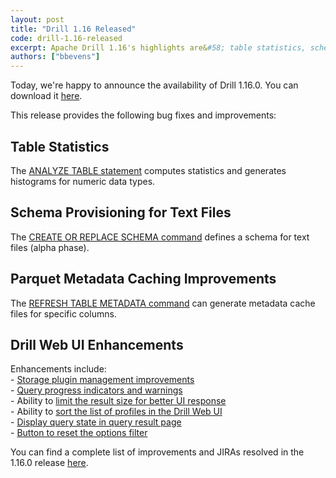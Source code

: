 ```yaml
---
layout: post
title: "Drill 1.16 Released"
code: drill-1.16-released
excerpt: Apache Drill 1.16's highlights are&#58; table statistics, schema provisioning for text files, parquet metadata caching improvements, several Web UI improvements, and more.
authors: ["bbevens"]
---
```


Today, we're happy to announce the availability of Drill 1.16.0. You can download it [here](https://drill.apache.org/download/).

This release provides the following bug fixes and improvements:

## Table Statistics  
The [ANALYZE TABLE statement]({{site.baseurl}}/docs/analyze-table/)  computes statistics and generates histograms for numeric data types.   

## Schema Provisioning for Text Files
The [CREATE OR REPLACE SCHEMA command]({{site.baseurl}}/docs/create-or-replace-schema/) defines a schema for text files (alpha phase).  
   
## Parquet Metadata Caching Improvements  
The [REFRESH TABLE METADATA command]({{site.baseurl}}/docs/refresh-table-metadata/) can generate metadata cache files for specific columns. 
   
## Drill Web UI Enhancements  
Enhancements include:   
	- [Storage plugin management improvements](https://drill.apache.org/docs/configuring-storage-plugins/#exporting-storage-plugin-configurations)  
	- [Query progress indicators and warnings ]({{site.baseurl}}/docs/query-profiles/#query-profile-warnings)   
	- Ability to [limit the result size for better UI response]({{site.baseurl}}/docs/planning-and-execution-options/#setting-an-auto-limit-on-the-number-of-rows-returned-for-result-sets)   
	- Ability to [sort the list of profiles in the Drill Web UI]({{site.baseurl}}/docs/query-profiles/#viewing-a-query-profile)   
	- [Display query state in query result page]({{site.baseurl}}/docs/starting-the-web-ui/#running-queries-from-the-web-ui)   
	- [Button to reset the options filter](https://drill.apache.org/docs/planning-and-execution-options/#setting-options-from-the-drill-web-ui)   

You can find a complete list of improvements and JIRAs resolved in the 1.16.0 release [here]({{site.baseurl}}/docs/apache-drill-1-16-0-release-notes/).

